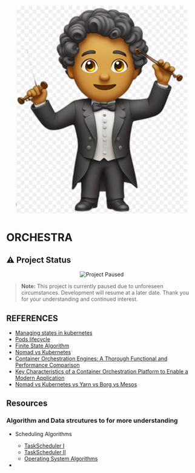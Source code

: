 <h1 align="center"><img src="./Screenshot from 2024-08-15 03-33-43.png"/></h1>

# ORCHESTRA
## ⚠️ Project Status

<div align="center">
  <img src="https://raw.githubusercontent.com/tdadadavid/orchestra/main/project-paused.svg" width="500" alt="Project Paused">
</div>

> **Note:** This project is currently paused due to unforeseen circumstances. Development will resume at a later date. Thank you for your understanding and continued interest.


## REFERENCES

- [Managing states in kubernetes](https://www.dpss.inesc-id.pt/~mpc/pubs/smr-kubernetes.pdf)
- [Pods lifecycle](https://kubernetes.io/docs/concepts/workloads/pods/pod-lifecycle/)
- [Finite State Algorithm](https://shifu.dev/docs/references/advanced-features/fsm/)
- [Nomad vs Kubernetes](https://www.wallarm.com/cloud-native-products-101/nomad-vs-kubernetes-workload-orchestration)
- [Container Orchestration Engines: A Thorough Functional and Performance Comparison](https://ieeexplore.ieee.org/abstract/document/8762053)
- [Key Characteristics of a Container Orchestration Platform to Enable a Modern Application](https://ieeexplore.ieee.org/abstract/document/8125559)
- [Nomad vs Kubernetes vs Yarn vs Borg vs Mesos](https://medium.com/@arsenyspb/nomad-vs-yarn-vs-kubernetes-vs-borg-vs-mesos-vs-you-name-it-7f15a907ece2)

## Resources

### Algorithm and Data strcutures to for more understanding

- Scheduling Algorithms

  - [TaskScheduler I](https://leetcode.com/problems/task-scheduler/)
  - [TaskScheduler II](https://leetcode.com/problems/task-scheduler-ii/description/)
  - [Operating System Algorithms](https://leetcode.com/discuss/study-guide/4152183/Scheduler-algorithms-of-OS/)

-
